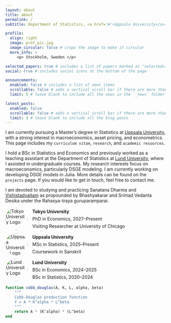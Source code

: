 ```yaml
---
layout: about
title: about
permalink: /
subtitle: Department of Statistics, <a href='#'>Uppsala University</a>.

profile:
  align: right
  image: prof_pic.jpg
  image_circular: false # crops the image to make it circular
  more_info: >
     <p> Stockholm, Sweden </p>

selected_papers: true # includes a list of papers marked as "selected={true}"
social: true # includes social icons at the bottom of the page

announcements:
  enabled: false # includes a list of news items
  scrollable: false # adds a vertical scroll bar if there are more than 3 news items
  limit: 5 # leave blank to include all the news in the `_news` folder

latest_posts:
  enabled: false
  scrollable: false # adds a vertical scroll bar if there are more than 3 new posts items
  limit: 3 # leave blank to include all the blog posts
---
```


I am currently pursuing a Master’s degree in Statistics at [Uppsala University](https://www.uu.se/en), with a strong interest in macroeconomics, asset pricing, and econometrics. This page includes my `curriculum vitae`, `research`, and `academic resources`.

I hold a BSc in Statistics and Economics and previously worked as a teaching assistant at the Department of Statistics at [Lund University](https://www.lunduniversity.lu.se/), where I assisted in undergraduate courses. My research interests focus on macroeconomics, particularly DSGE modeling. I am currently working on developing DSGE models in Julia. More details can be found on the `projects` page. If you would like to get in touch, feel free to contact me. 

I am devoted to studying and practicing Sanatana Dharma and [Vishistadvaitam](https://www.uu.se/en) as propounded by Bhashyakarar and Srimad Vedanta Desika under the Rahasya-traya guruparamparai.

<div style="display: flex; align-items: center; margin-bottom: 10px;">
    <img src="{{ '/assets/img/tokyo.png' | relative_url }}" alt="Tokyo University Logo" width="70px" style="border-radius: 50%; margin-right: 15px;">
    <div style="display: flex; flex-direction: column; gap: 2px;">
        <p style="margin: 2px 0; line-height: 1.2;"><strong>Tokyo University</strong></p>
        <p style="margin: 2px 0; line-height: 1.2;">PhD in Economics, 2027–Present</p>
        <p style="margin: 2px 0; line-height: 1.2;">Visiting Researcher at University of Chicago</p>
    </div>
</div>

<div style="display: flex; align-items: center; margin-bottom: 10px;">
    <img src="{{ '/assets/img/uppsala.png' | relative_url }}" alt="Uppsala University Logo" width="70px" style="border-radius: 50%; margin-right: 15px;">
    <div style="display: flex; flex-direction: column; gap: 2px;">
        <p style="margin: 2px 0; line-height: 1.2;"><strong>Uppsala University</strong></p>
        <p style="margin: 2px 0; line-height: 1.2;">MSc in Statistics, 2025–Present</p>
        <p style="margin: 2px 0; line-height: 1.2;">Coursework in Sanskrit</p>
    </div>
</div>

<div style="display: flex; align-items: center; margin-bottom: 10px;">
    <img src="{{ '/assets/img/lund.png' | relative_url }}" alt="Lund University Logo" width="70px" style="border-radius: 50%; margin-right: 15px;">
    <div style="display: flex; flex-direction: column; gap: 2px;">
        <p style="margin: 2px 0; line-height: 1.2;"><strong>Lund University</strong></p>
        <p style="margin: 2px 0; line-height: 1.2;">BSc in Economics, 2024–2025</p>
        <p style="margin: 2px 0; line-height: 1.2;">BSc in Statistics, 2020–2024</p>
    </div>
</div>

```julia
function cobb_douglas(A, K, L, alpha, beta)
    """
    Cobb-Douglas production function
    Y = A * K^alpha * L^beta
    """
    return A * (K^alpha) * (L^beta)
end
```

